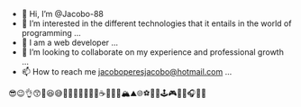 - 👋 Hi, I’m @Jacobo-88
- 👀 I’m interested in the different technologies that it entails in the world of programming ...
- 🌱 I am a web developer ...
- 💞️ I’m looking to collaborate on my experience and professional growth ...
- 📫 How to reach me jacoboperesjacobo@hotmail.com  ...

<!---
Jacobo-88/Jacobo-88 is a ✨ special ✨ repository because its `README.md` (this file) appears on your GitHub profile.
You can click the Preview link to take a look at your changes.
--->
😎😉👌😙🤩😆😅🤣🤯👻👿🌚🙇🙈☕🛴🚦🌄🏔️⛰️🌐⚽🏀🏈🕹️🎮👾🎶🎧💵💸
